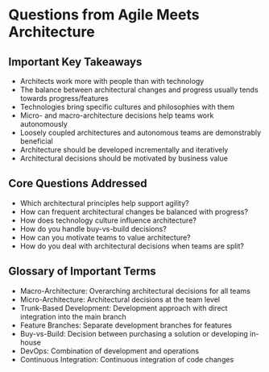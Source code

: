 # Questions from Agile Meets Architecture

## Important Key Takeaways
- Architects work more with people than with technology
- The balance between architectural changes and progress usually tends towards progress/features
- Technologies bring specific cultures and philosophies with them
- Micro- and macro-architecture decisions help teams work autonomously
- Loosely coupled architectures and autonomous teams are demonstrably beneficial
- Architecture should be developed incrementally and iteratively
- Architectural decisions should be motivated by business value

## Core Questions Addressed
- Which architectural principles help support agility?
- How can frequent architectural changes be balanced with progress?
- How does technology culture influence architecture?
- How do you handle buy-vs-build decisions?
- How can you motivate teams to value architecture?
- How do you deal with architectural decisions when teams are split?

## Glossary of Important Terms
- Macro-Architecture: Overarching architectural decisions for all teams
- Micro-Architecture: Architectural decisions at the team level
- Trunk-Based Development: Development approach with direct integration into the main branch
- Feature Branches: Separate development branches for features
- Buy-vs-Build: Decision between purchasing a solution or developing in-house
- DevOps: Combination of development and operations
- Continuous Integration: Continuous integration of code changes
